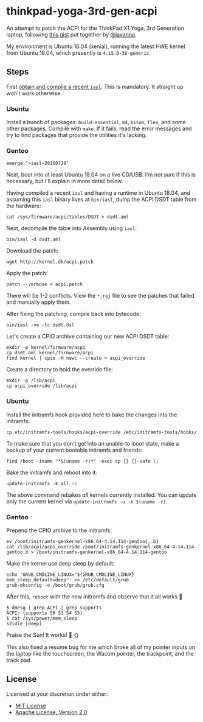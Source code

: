 # thinkpad-yoga-3rd-gen-acpi

An attempt to patch the ACPI for the ThinkPad X1 Yoga, 3rd Generation laptop, following [this gist][gist] put together
by [@javanna][@javanna].

My environment is Ubuntu 16.04 (xenial), running the latest HWE kernel from Ubuntu 18.04, which presently is
`4.15.0-38-generic`.

## Steps

First [obtain and compile a recent `iasl`][iasl-download]. This is mandatory. It straight up won't work otherwise.

### Ubuntu

Install a bunch of packages: `build-essential`, `m4`, `bison`, `flex`, and some
other packages. Compile with `make`. If it fails, read the error messages and try to find packages that provide
the utilities it's lacking.

### Gentoo

```
emerge '>iasl-20160729'
```

Next, boot into at least Ubuntu 18.04 on a live CD/USB. I'm not sure if this is necessary, but I'll explain in more
detail below.

Having compiled a recent `iasl` and having a runtime in Ubuntu 18.04, and assuming this `iasl` binary lives at
`bin/iasl`, dump the ACPI DSDT table from the hardware:

```
cat /sys/firmware/acpi/tables/DSDT > dsdt.aml
```

Next, decompile the table into Assembly using `iasl`:

```
bin/iasl -d dsdt.aml
```

Download the patch:

```
wget http://kernel.dk/acpi.patch
```

Apply the patch:

```
patch --verbose < acpi.patch
```

There will be 1-2 conflicts. View the `*.rej` file to see the patches that failed and manually apply them.

After fixing the patching, compile back into bytecode:

```
bin/iasl -ve -tc dsdt.dsl
```

Let's create a CPIO archive containing our new ACPI DSDT table:

```
mkdir -p kernel/firmware/acpi
cp dsdt.aml kernel/firmware/acpi
find kernel | cpio -H newc --create > acpi_override
```

Create a directory to hold the override file:

```
mkdir -p /lib/acpi
cp acpi_override /lib/acpi
```

### Ubuntu

Install the initramfs hook provided here to bake the changes into the initramfs:

```
cp etc/initramfs-tools/hooks/acpi-override /etc/initramfs-tools/hooks/
```

To make sure that you don't get into an unable-to-boot state, make a backup of your current bootable initramfs
and friends:

```
find /boot -iname "*$(uname -r)*" -exec cp {} {}-safe \;
```

Bake the initramfs and reboot into it:

```
update-initramfs -k all -c
```

The above command rebakes _all_ kernels currently installed. You can update only the current kernel via
`update-initramfs -u -k $(uname -r)`.

### Gentoo

Prepend the CPIO archive to the initramfs:
```
mv /boot/initramfs-genkernel-x86_64-4.14.114-gentoo{,.b}
cat /lib/acpi/acpi_override /boot/initramfs-genkernel-x86_64-4.14.114-gentoo.b > /boot/initramfs-genkernel-x86_64-4.14.114-gentoo
```

Make the kernel use deep sleep by default:
```
echo 'GRUB_CMDLINE_LINUX="${GRUB_CMDLINE_LINUX} mem_sleep_default=deep"' >> /etc/default/grub
grub-mkconfig -o /boot/grub/grub.cfg
```


After this, `reboot` with the new initramfs and observe that it all works :tada:

```
$ dmesg | grep ACPI | grep supports
ACPI: (supports S0 S3 S4 S5)
$ cat /sys/power/mem_sleep
s2idle [deep]
```

Praise the Sun! It works! :raised_hands: :sun_with_face:

This also fixed a resume bug for me which broke all of my pointer inputs on the laptop like the touchscreen, the
Wacom pointer, the trackpoint, and the track pad.

## License

Licensed at your discretion under either:

 - [MIT License](./LICENSE-MIT)
 - [Apache License, Version 2.0](./LICENSE-APACHE)

 [gist]: https://gist.github.com/javanna/38d019a373085e1ba0c784597bc7ec73
 [iasl-download]: https://acpica.org/downloads
 [@javanna]: https://github.com/javanna

